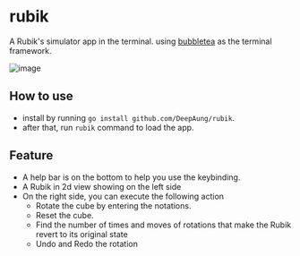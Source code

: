 # rubik
A Rubik's simulator app in the terminal. using [bubbletea](https://github.com/charmbracelet/bubbletea) as the terminal framework.

![image](https://github.com/DeepAung/rubik/assets/87839907/b9cc01e5-7a8c-4209-aca5-6002e313591c)

## How to use
- install by running `go install github.com/DeepAung/rubik`.
- after that, run `rubik` command to load the app.

## Feature
- A help bar is on the bottom to help you use the keybinding.
- A Rubik in 2d view showing on the left side
- On the right side, you can execute the following action
  - Rotate the cube by entering the notations.
  - Reset the cube.
  - Find the number of times and moves of rotations that make the Rubik revert to its original state
  - Undo and Redo the rotation
